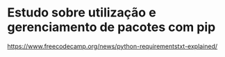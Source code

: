 # Estudo sobre utilização e gerenciamento de pacotes com pip

https://www.freecodecamp.org/news/python-requirementstxt-explained/
